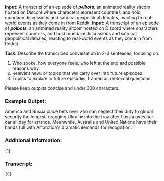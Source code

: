 **Input:** A transcript of an episode of **_polbots_**, an animated reality sitcom hosted on Discord where characters represent countries, and hold mundane discussions and satirical geopolitical debates, reacting to real-world events as they come in from Reddit. 
**Input:** A transcript of an episode of **_polbots_**, an animated reality sitcom hosted on Discord where characters represent countries, and hold mundane discussions and satirical geopolitical debates, reacting to real-world events as they come in from Reddit. 

**Task:** Describe the transcribed conversation in 2-3 sentences, focusing on:
1. Who spoke, how everyone feels, who left at the end and possible reasons why.
2. Relevant news or topics that will carry over into future episodes.
3. Topics to explore in future episodes, framed as rhetorical questions.

Please keep outputs concise and under 300 characters.

### Example Output:

America and Russia place bets over who can neglect their duty to global security the longest, dragging Ukraine into the fray after Russia uses her car all day for errands. Meanwhile, Australia and United Nations have their hands full with Antarctica's dramatic demands for recognition.

### Additional Information:

{1}

### Transcript:

```
{0}
```
